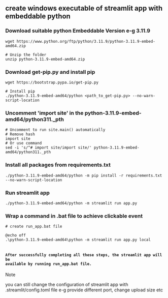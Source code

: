 ## create windows executable of streamlit app with embeddable python

### Download suitable python Embeddable Version e-g 3.11.9

```
wget https://www.python.org/ftp/python/3.11.9/python-3.11.9-embed-amd64.zip

# Unzip the folder
unzip python-3.11.9-embed-amd64.zip
```

### Download get-pip.py and install pip
```
wget https://bootstrap.pypa.io/get-pip.py

# Install pip
./python-3.11.9-embed-amd64/python <path_to_get-pip.py> --no-warn-script-location
```

### Uncomment 'import site' in the python-3.11.9-embed-amd64/python311._pth
```
# Uncomment to run site.main() automatically
# Remove hash
import site 
# Or use command
sed -i 's/^# import site/import site/' python-3.11.9-embed-amd64/python311._pth
```

### Install all packages from requirements.txt
```
./python-3.11.9-embed-amd64/python -m pip install -r requirements.txt --no-warn-script-location
```

### Run streamlit app
```
./python-3.11.9-embed-amd64/python -m streamlit run app.py
```

### Wrap a command in .bat file to achieve clickable event
```
# create run_app.bat file

@echo off
.\python-3.11.9-embed-amd64\python -m streamlit run app.py local
```

#### <code> After successfully completing all these steps, the streamlit app will be available by running run_app.bat file.</code>

> [!NOTE]
you can still change the configuration of streamlit app with .streamlit/config.toml file e-g provide different port, change upload size etc

